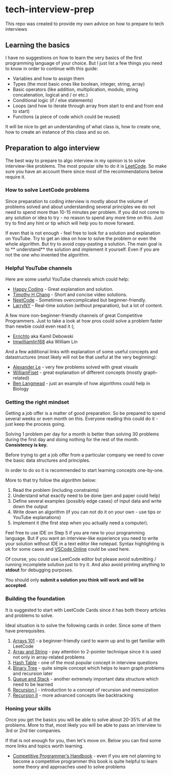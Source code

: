 # tech-interview-prep

This repo was created to provide my own advice on how to prepare to tech interviews

## Learning the basics

I have no suggestions on how to learn the very basics of the first programming language of your choice. But I just list
a few things you need to know in order to continue with this guide:

- Variables and how to assign them
- Types (the most basic ones like boolean, integer, string, array)
- Basic operators (like addition, multiplication, modulo, string concatenation, logical and / or etc.)
- Conditional logic (if / else statements)
- Loops (and how to iterate through array from start to end and from end to start)
- Functions (a piece of code which could be reused)

It will be nice to get an understanding of what class is, how to create one, how to create an instance of this class and
so on.

## Preparation to algo interview

The best way to prepare to algo interview in my opinion is to solve interview-like problems. The most popular site to do
it is [LeetCode](https://leetcode.com/). So make sure you have an account there since most of the recommendations below
require it.

### How to solve LeetCode problems

Since preparation to coding interview is mostly about the volume of problems solved and about understanding several
principles we do not need to spend more than 10-15 minutes per problem. If you did not come to any solution or idea to
try - no reason to spend any more time on this. Just try to find any hint or tip which will help you to move forward.

If even that is not enough - feel free to look for a solution and explanation on YouTube. Try to get an idea on how to
solve the problem or even the whole algorithm. But try to avoid copy-pasting a solution. The main goal is to **
understand** the solution and implement it yourself. Even if you are not the one who invented the algorithm.

### Helpful YouTube channels

Here are some useful YouTube channels which could help:

- [Happy Coding](https://www.youtube.com/channel/UCnIYOzDChH7V8s5BqvjGSEQ) - Great explanation and solution.
- [Timothy H Chang](https://www.youtube.com/channel/UCYN7_u5craa4dZc12Ik2P0g) - Short and concise video solutions.
- [NeetCode](https://www.youtube.com/c/NeetCode) - Sometimes overcomplicated but beginner-friendly.
- [LarryNY](https://www.youtube.com/c/Algorithmist) - Real-time solution (without preparation), but a lot of content.

A few more non-beginner-friendly channels of great Competitive Programmers. Just to take a look at how pros could solve
a problem faster than newbie could even read it (;

- [Errichto](https://www.youtube.com/c/Errichto) aka Kamil Debowski
- [tmwilliamlin168](https://www.youtube.com/c/WilliamLin168) aka William Lin

And a few additional links with explanation of some useful concepts and datastructures
(most likely will not be that useful at the very beginning):

- [Alexander Le](https://www.youtube.com/channel/UC5dsglSe4sYDeN_nULuVg2Q/videos) - very few problems solved with great
  visuals
- [WilliamFiset](https://www.youtube.com/c/WilliamFiset-videos/videos) - great explanation of different concepts (mostly
  graph-related)
- [Ben Langmead](https://www.youtube.com/user/BenLangmead/videos) - just an example of how algorithms could help in
  Biology

### Getting the right mindset

Getting a job offer is a matter of good preparation. So be prepared to spend several weeks or even month on this.
Everyone reading this could do it - just keep the process going.

Solving 1 problem per day for a month is better than solving 30 problems during the first day and doing nothing for the
rest of the month.
**Consistency is key.**

Before trying to get a job offer from a particular company we need to cover the basic data structures and principles.

In order to do so it is recommended to start learning concepts one-by-one.

More to that try follow the algorithm below:

1. Read the problem (including constraints)
2. Understand what exactly need to be done (pen and paper could help)
3. Define several examples (possibly edge cases) of input data and write down the output
4. Write down an algorithm (if you can not do it on your own - use tips or YouTube explanations)
5. Implement it (the first step when you actually need a computer).

Feel free to use IDE on Step 5 if you are new to your programming language. But if you want an interview-like experience
you need to write your solution without IDE in a text editor like notepad. Syntax highlighting is ok for some cases
and [VSCode Online](https://vscode.dev/) could be used here.

Of course, you could use LeetCode editor but please avoid submitting / running incomplete solution just to try it. And
also avoid printing anything to **stdout** for debugging purposes.

You should only **submit a solution you think will work and will be accepted**.

### Building the foundation

It is suggested to start with LeetCode Cards since it has both theory articles and problems to solve.

Ideal situation is to solve the following cards in order. Since some of them have prerequisites.

1. [Arrays 101](https://leetcode.com/explore/learn/card/fun-with-arrays/) - a beginner-friendly card to warm up and to
   get familiar with LeetCode
2. [Array and String](https://leetcode.com/explore/learn/card/array-and-string/) - pay attention to 2-pointer technique
   since it is used not only in array-related problems
3. [Hash Table](https://leetcode.com/explore/learn/card/hash-table/) - one of the most popular concept in interview
   questions
4. [Binary Tree](https://leetcode.com/explore/learn/card/data-structure-tree/) - quite simple concept which helps to
   learn graph problems and recursion later
5. [Queue and Stack](https://leetcode.com/explore/learn/card/queue-stack/) - another extremely important data structure
   which need to be learned
6. [Recursion I](https://leetcode.com/explore/learn/card/recursion-i/) - introduction to a concept of recursion and
   memoization
7. [Recursion II](https://leetcode.com/explore/learn/card/recursion-ii/) - more advanced concepts like backtracking

### Honing your skills

Once you get the basics you will be able to solve about 20-35% of all the problems. More to that, most likely you will
be able to pass an interview to 3rd or 2nd tier companies.

If that is not enough for you, then let's move on. Below you can find some more links and topics worth learning.

- [Competitive Programmer’s Handbook](https://cses.fi/book/book.pdf) - even if you are not planning to become a
  competitive programmer this book is quite helpful to learn some theory and approaches used to solve problems
